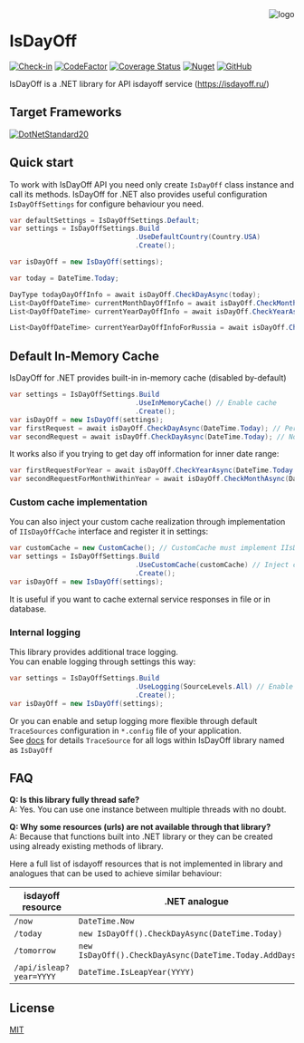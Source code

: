 ﻿<img src="isdayoff.ico" alt="logo" align="right"/>

# IsDayOff

[![Check-in](https://github.com/picolino/isdayoff/workflows/Check-in/badge.svg)](https://github.com/picolino/isdayoff)
[![CodeFactor](https://www.codefactor.io/repository/github/picolino/isdayoff/badge)](https://www.codefactor.io/repository/github/picolino/isdayoff)
[![Coverage Status](https://coveralls.io/repos/github/picolino/isdayoff/badge.svg)](https://coveralls.io/github/picolino/isdayoff)
[![Nuget](https://img.shields.io/nuget/v/isdayoff)](https://www.nuget.org/packages/isdayoff/)
[![GitHub](https://img.shields.io/github/license/picolino/isdayoff?color=blue)](https://github.com/picolino/isdayoff/blob/master/license)

IsDayOff is a .NET library for API isdayoff service (https://isdayoff.ru/)

## Target Frameworks
[![DotNetStandard20](https://img.shields.io/badge/.NET%20Standard-2.0-informational.svg)](https://docs.microsoft.com/ru-ru/dotnet/standard/net-standard)

## Quick start

To work with IsDayOff API you need only create `IsDayOff` class instance and call its methods.
IsDayOff for .NET also provides useful configuration `IsDayOffSettings` 
for configure behaviour you need.

```c#
var defaultSettings = IsDayOffSettings.Default;
var settings = IsDayOffSettings.Build
                               .UseDefaultCountry(Country.USA)
                               .Create();

var isDayOff = new IsDayOff(settings);

var today = DateTime.Today;

DayType todayDayOffInfo = await isDayOff.CheckDayAsync(today);
List<DayOffDateTime> currentMonthDayOffInfo = await isDayOff.CheckMonthAsync(today.Year, today.Month);
List<DayOffDateTime> currentYearDayOffInfo = await isDayOff.CheckYearAsync(today.Year);

List<DayOffDateTime> currentYearDayOffInfoForRussia = await isDayOff.CheckYearAsync(today.Year, Country.Russia);
```

## Default In-Memory Cache
IsDayOff for .NET provides built-in in-memory cache (disabled by-default)

```c#
var settings = IsDayOffSettings.Build
                               .UseInMemoryCache() // Enable cache
                               .Create();
var isDayOff = new IsDayOff(settings);
var firstRequest = await isDayOff.CheckDayAsync(DateTime.Today); // Performs request to external service
var secondRequest = await isDayOff.CheckDayAsync(DateTime.Today); // No request performs
```

It works also if you trying to get day off information for inner date range:
```c#
var firstRequestForYear = await isDayOff.CheckYearAsync(DateTime.Today.Year); // Performs request to external service for current year
var secondRequestForMonthWithinYear = await isDayOff.CheckMonthAsync(DateTime.Today.Year, 06); // No real request performs because year cache by previous request used
```

### Custom cache implementation
You can also inject your custom cache realization through 
implementation of `IIsDayOffCache` interface and register it in settings:

```c#
var customCache = new CustomCache(); // CustomCache must implement IIsDayOffCache
var settings = IsDayOffSettings.Build
                               .UseCustomCache(customCache) // Inject cache
                               .Create();
var isDayOff = new IsDayOff(settings);
```

It is useful if you want to cache external service responses in file or in database.

### Internal logging

This library provides additional trace logging.  
You can enable logging through settings this way:

```c#
var settings = IsDayOffSettings.Build
                               .UseLogging(SourceLevels.All) // Enable debug logs and set required log level
                               .Create();
var isDayOff = new IsDayOff(settings);
```

Or you can enable and setup logging more flexible through default `TraceSources` configuration in `*.config` file of your application.  
See [docs](https://docs.microsoft.com/en-us/dotnet/framework/debug-trace-profile/how-to-use-tracesource-and-filters-with-trace-listeners#to-create-and-initialize-trace-listeners-and-filters) for details
`TraceSource` for all logs within IsDayOff library named as `IsDayOff`

## FAQ
**Q: Is this library fully thread safe?**  
A: Yes. You can use one instance between multiple threads with no doubt.

**Q: Why some resources (urls) are not available through that library?**  
A: Because that functions built into .NET library or they can be created using already existing methods of library.

Here a full list of isdayoff resources that is not implemented in library and analogues that can be used to achieve similar behaviour:

| isdayoff resource       | .NET analogue                                             |
|-------------------------|-----------------------------------------------------------|
| `/now`                  | `DateTime.Now`                                            |
| `/today`                | `new IsDayOff().CheckDayAsync(DateTime.Today)`            |
| `/tomorrow`             | `new IsDayOff().CheckDayAsync(DateTime.Today.AddDays(1))` |
| `/api/isleap?year=YYYY` | `DateTime.IsLeapYear(YYYY)`                               |

## License

[MIT](https://github.com/picolino/isdayoff/blob/master/license)
